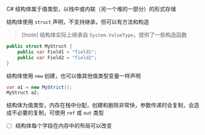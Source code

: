 C# 结构体属于值类型，以栈中或内联（另一个堆的一部分）的形式存储

结构体使用 `struct` 声明，不支持继承，但可以有方法和构造

> [!note] 结构体实际上继承自 `System.ValueType`，提供了一些构造函数

```csharp
public struct MyStruct {
    public var Field1 = "field1";
    public var Field2 = "field2";
}
```

结构体使用 `new` 创建，也可以像其他值类型变量一样声明

```c#
var a1 = new MyStrict();
MyStruct a2;
```

结构体为值类型，内存在栈中分配，创建和删除非常快，参数传递时会复制，会造成不必要的复制，可使用 `ref` 或 `out` 类型

- [ ] 结构体每个字段在内存中的布局可以改变
